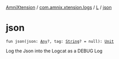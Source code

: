 [AmniXtension](../../index.md) / [com.amnix.xtension.logs](../index.md) / [L](index.md) / [json](./json.md)

# json

`fun json(json: `[`Any`](https://kotlinlang.org/api/latest/jvm/stdlib/kotlin/-any/index.html)`?, tag: `[`String`](https://kotlinlang.org/api/latest/jvm/stdlib/kotlin/-string/index.html)`? = null): `[`Unit`](https://kotlinlang.org/api/latest/jvm/stdlib/kotlin/-unit/index.html)

Log the Json into the Logcat as a DEBUG Log

